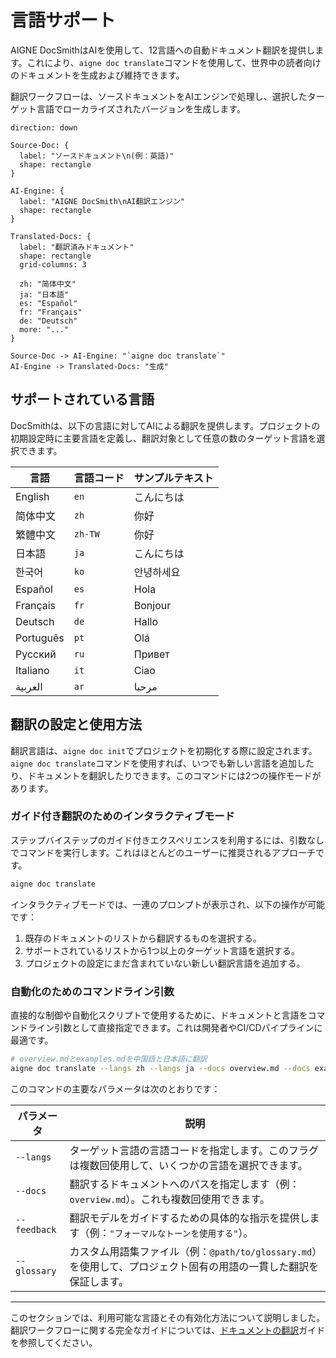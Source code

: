 # 言語サポート

AIGNE DocSmithはAIを使用して、12言語への自動ドキュメント翻訳を提供します。これにより、`aigne doc translate`コマンドを使用して、世界中の読者向けのドキュメントを生成および維持できます。

翻訳ワークフローは、ソースドキュメントをAIエンジンで処理し、選択したターゲット言語でローカライズされたバージョンを生成します。

```d2
direction: down

Source-Doc: {
  label: "ソースドキュメント\n(例：英語)"
  shape: rectangle
}

AI-Engine: {
  label: "AIGNE DocSmith\nAI翻訳エンジン"
  shape: rectangle
}

Translated-Docs: {
  label: "翻訳済みドキュメント"
  shape: rectangle
  grid-columns: 3

  zh: "简体中文"
  ja: "日本語"
  es: "Español"
  fr: "Français"
  de: "Deutsch"
  more: "..."
}

Source-Doc -> AI-Engine: "`aigne doc translate`"
AI-Engine -> Translated-Docs: "生成"
```

## サポートされている言語

DocSmithは、以下の言語に対してAIによる翻訳を提供します。プロジェクトの初期設定時に主要言語を定義し、翻訳対象として任意の数のターゲット言語を選択できます。

| 言語 | 言語コード | サンプルテキスト |
|---|---|---|
| English | `en` | こんにちは |
| 简体中文 | `zh` | 你好 |
| 繁體中文 | `zh-TW` | 你好 |
| 日本語 | `ja` | こんにちは |
| 한국어 | `ko` | 안녕하세요 |
| Español | `es` | Hola |
| Français | `fr` | Bonjour |
| Deutsch | `de` | Hallo |
| Português | `pt` | Olá |
| Русский | `ru` | Привет |
| Italiano | `it` | Ciao |
| العربية | `ar` | مرحبا |

## 翻訳の設定と使用方法

翻訳言語は、`aigne doc init`でプロジェクトを初期化する際に設定されます。`aigne doc translate`コマンドを使用すれば、いつでも新しい言語を追加したり、ドキュメントを翻訳したりできます。このコマンドには2つの操作モードがあります。

### ガイド付き翻訳のためのインタラクティブモード

ステップバイステップのガイド付きエクスペリエンスを利用するには、引数なしでコマンドを実行します。これはほとんどのユーザーに推奨されるアプローチです。

```bash Interactive Translation icon=lucide:wand
aigne doc translate
```

インタラクティブモードでは、一連のプロンプトが表示され、以下の操作が可能です：

1.  既存のドキュメントのリストから翻訳するものを選択する。
2.  サポートされているリストから1つ以上のターゲット言語を選択する。
3.  プロジェクトの設定にまだ含まれていない新しい翻訳言語を追加する。

### 自動化のためのコマンドライン引数

直接的な制御や自動化スクリプトで使用するために、ドキュメントと言語をコマンドライン引数として直接指定できます。これは開発者やCI/CDパイプラインに最適です。

```bash Command Example icon=lucide:terminal
# overview.mdとexamples.mdを中国語と日本語に翻訳
aigne doc translate --langs zh --langs ja --docs overview.md --docs examples.md
```

このコマンドの主要なパラメータは次のとおりです：

| パラメータ | 説明 |
|---|---|
| `--langs` | ターゲット言語の言語コードを指定します。このフラグは複数回使用して、いくつかの言語を選択できます。 |
| `--docs` | 翻訳するドキュメントへのパスを指定します（例：`overview.md`）。これも複数回使用できます。 |
| `--feedback` | 翻訳モデルをガイドするための具体的な指示を提供します（例：`"フォーマルなトーンを使用する"`）。 |
| `--glossary` | カスタム用語集ファイル（例：`@path/to/glossary.md`）を使用して、プロジェクト固有の用語の一貫した翻訳を保証します。 |

---

このセクションでは、利用可能な言語とその有効化方法について説明しました。翻訳ワークフローに関する完全なガイドについては、[ドキュメントの翻訳](./features-translate-documentation.md)ガイドを参照してください。